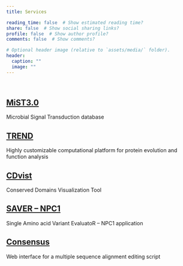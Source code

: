 ```yaml
---
title: Services

reading_time: false  # Show estimated reading time?
share: false  # Show social sharing links?
profile: false  # Show author profile?
comments: false  # Show comments?

# Optional header image (relative to `assets/media/` folder).
header:
  caption: ""
  image: ""
---
```


<br/>

## [MiST3.0](http://mistdb.com/)
Microbial Signal Transduction database

## [TREND](http://trend.evobionet.com/)
Highly customizable computational platform for protein evolution and function analysis

## [CDvist](http://cdvist.joulinelab.org/)
Conserved Domains Visualization Tool

## [SAVER – NPC1](http://saver.joulinelab.org/)
Single Amino acid Variant EvaluatoR – NPC1 application

## [Consensus](http://consensus.joulinelab.org/)
Web interface for a multiple sequence alignment editing script

